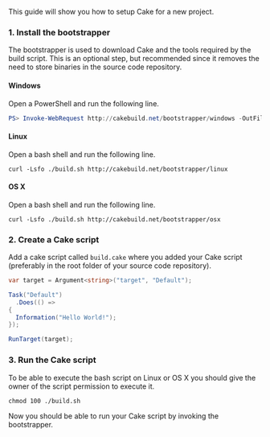 ﻿---
content-type: markdown
---

This guide will show you how to setup Cake for a new project.

### 1. Install the bootstrapper

The bootstrapper is used to download Cake and the tools required 
by the build script. This is an optional step, but recommended since 
it removes the need to store binaries in the source code repository.

#### Windows

Open a PowerShell and run the following line.

```powershell
PS> Invoke-WebRequest http://cakebuild.net/bootstrapper/windows -OutFile ./build.ps1
```

#### Linux

Open a bash shell and run the following line.

```shell
curl -Lsfo ./build.sh http://cakebuild.net/bootstrapper/linux
```

#### OS X

Open a bash shell and run the following line.

```shell
curl -Lsfo ./build.sh http://cakebuild.net/bootstrapper/osx
```

### 2. Create a Cake script

Add a cake script called `build.cake` where you added your Cake script 
(preferably in the root folder of your source code repository).

```csharp
var target = Argument<string>("target", "Default");

Task("Default")
  .Does(() =>
{
  Information("Hello World!");
});

RunTarget(target);
```

### 3. Run the Cake script

To be able to execute the bash script on Linux or OS X you should 
give the owner of the script permission to execute it.

```shell
chmod 100 ./build.sh
```

Now you should be able to run your Cake script by invoking the bootstrapper.
